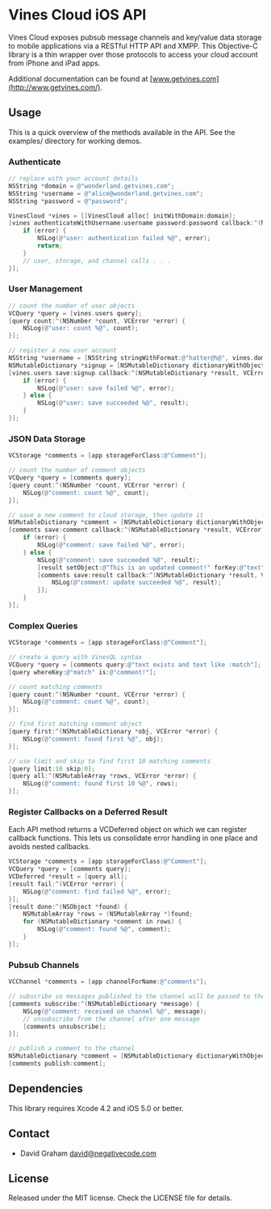 # Vines Cloud iOS API

Vines Cloud exposes pubsub message channels and key/value data storage to mobile applications via a RESTful HTTP API and XMPP. This Objective-C library is a thin wrapper over those protocols to access your cloud account from iPhone and iPad apps.

Additional documentation can be found at [www.getvines.com](http://www.getvines.com/).

## Usage

This is a quick overview of the methods available in the API. See the examples/ directory
for working demos.

### Authenticate

```objectivec
// replace with your account details
NSString *domain = @"wonderland.getvines.com";
NSString *username = @"alice@wonderland.getvines.com";
NSString *password = @"password";

VinesCloud *vines = [[VinesCloud alloc] initWithDomain:domain];
[vines authenticateWithUsername:username password:password callback:^(NSMutableDictionary *user, VCError *error) {
    if (error) {
        NSLog(@"user: authentication failed %@", error);
        return;
    }
    // user, storage, and channel calls . . .
}];
```

### User Management

```objectivec
// count the number of user objects
VCQuery *query = [vines.users query];
[query count:^(NSNumber *count, VCError *error) {
    NSLog(@"user: count %@", count);
}];

// register a new user account
NSString *username = [NSString stringWithFormat:@"hatter@%@", vines.domain];
NSMutableDictionary *signup = [NSMutableDictionary dictionaryWithObjectsAndKeys:username, @"id", @"passw0rd", @"password", nil];
[vines.users save:signup callback:^(NSMutableDictionary *result, VCError *error) {
    if (error) {
        NSLog(@"user: save failed %@", error);
    } else {
        NSLog(@"user: save succeeded %@", result);
    }
}];
```

### JSON Data Storage

```objectivec
VCStorage *comments = [app storageForClass:@"Comment"];

// count the number of comment objects
VCQuery *query = [comments query];
[query count:^(NSNumber *count, VCError *error) {
    NSLog(@"comment: count %@", count);
}];

// save a new comment to cloud storage, then update it
NSMutableDictionary *comment = [NSMutableDictionary dictionaryWithObjectsAndKeys:@"This is a comment!", @"text", nil];
[comments save:comment callback:^(NSMutableDictionary *result, VCError *error) {
    if (error) {
        NSLog(@"comment: save failed %@", error);
    } else {
        NSLog(@"comment: save succeeded %@", result);
        [result setObject:@"This is an updated comment!" forKey:@"text"];
        [comments save:result callback:^(NSMutableDictionary *result, VCError *error) {
            NSLog(@"comment: update succeeded %@", result);
        }];
    }
}];
```

### Complex Queries

```objectivec
VCStorage *comments = [app storageForClass:@"Comment"];

// create a query with VinesQL syntax
VCQuery *query = [comments query:@"text exists and text like :match"];
[query whereKey:@"match" is:@"comment!"];

// count matching comments
[query count:^(NSNumber *count, VCError *error) {
    NSLog(@"comment: count %@", count);
}];

// find first matching comment object
[query first:^(NSMutableDictionary *obj, VCError *error) {
    NSLog(@"comment: found first %@", obj);
}];

// use limit and skip to find first 10 matching comments
[query limit:10 skip:0];
[query all:^(NSMutableArray *rows, VCError *error) {
    NSLog(@"comment: found first 10 %@", rows);
}];
```

### Register Callbacks on a Deferred Result

Each API method returns a VCDeferred object on which we can register callback functions. This lets us consolidate error handling in one place and avoids nested callbacks.

```objectivec
VCStorage *comments = [app storageForClass:@"Comment"];
VCQuery *query = [comments query];
VCDeferred *result = [query all];
[result fail:^(VCError *error) {
    NSLog(@"comment: find failed %@", error);
}];
[result done:^(NSObject *found) {
    NSMutableArray *rows = (NSMutableArray *)found;
    for (NSMutableDictionary *comment in rows) {
        NSLog(@"comment: found %@", comment);
    }
}];
```

### Pubsub Channels

```objectivec
VCChannel *comments = [app channelForName:@"comments"];

// subscribe so messages published to the channel will be passed to the callback block
[comments subscribe:^(NSMutableDictionary *message) {
    NSLog(@"comment: received on channel %@", message);
    // unsubscribe from the channel after one message
    [comments unsubscribe];
}];

// publish a comment to the channel
NSMutableDictionary *comment = [NSMutableDictionary dictionaryWithObjectsAndKeys:@"This is a comment!", @"text", nil];
[comments publish:comment];
```

## Dependencies

This library requires Xcode 4.2 and iOS 5.0 or better.

## Contact

* David Graham <david@negativecode.com>

## License

Released under the MIT license. Check the LICENSE file for details.

